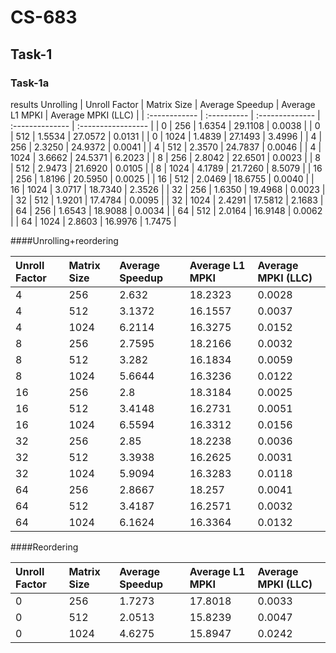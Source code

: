 # CS-683
## Task-1
### Task-1a
results
 Unrolling 
| Unroll Factor | Matrix Size | Average Speedup | Average L1 MPKI | Average MPKI (LLC) |
| :------------ | :---------- | :-------------- | :-------------- | :----------------- |
| 0             | 256         | 1.6354          | 29.1108         | 0.0038             |
| 0             | 512         | 1.5534          | 27.0572         | 0.0131             |
| 0             | 1024        | 1.4839          | 27.1493         | 3.4996             |
| 4             | 256         | 2.3250          | 24.9372         | 0.0041             |
| 4             | 512         | 2.3570          | 24.7837         | 0.0046             |
| 4             | 1024        | 3.6662          | 24.5371         | 6.2023             |
| 8             | 256         | 2.8042          | 22.6501         | 0.0023             |
| 8             | 512         | 2.9473          | 21.6920         | 0.0105             |
| 8             | 1024        | 4.1789          | 21.7260         | 8.5079             |
| 16            | 256         | 1.8196          | 20.5950         | 0.0025             |
| 16            | 512         | 2.0469          | 18.6755         | 0.0040             |
| 16            | 1024        | 3.0717          | 18.7340         | 2.3526             |
| 32            | 256         | 1.6350          | 19.4968         | 0.0023             |
| 32            | 512         | 1.9201          | 17.4784         | 0.0095             |
| 32            | 1024        | 2.4291          | 17.5812         | 2.1683             |
| 64            | 256         | 1.6543          | 18.9088         | 0.0034             |
| 64            | 512         | 2.0164          | 16.9148         | 0.0062             |
| 64            | 1024        | 2.8603          | 16.9976         | 1.7475             |

####Unrolling+reordering

| Unroll Factor | Matrix Size | Average Speedup | Average L1 MPKI | Average MPKI (LLC) |
| :------------ | :---------- | :-------------- | :-------------- | :----------------- |
| 4             | 256         | 2.632           | 18.2323         | 0.0028             |
| 4             | 512         | 3.1372          | 16.1557         | 0.0037             |
| 4             | 1024        | 6.2114          | 16.3275         | 0.0152             |
| 8             | 256         | 2.7595          | 18.2166         | 0.0032             |
| 8             | 512         | 3.282           | 16.1834         | 0.0059             |
| 8             | 1024        | 5.6644          | 16.3236         | 0.0122             |
| 16            | 256         | 2.8             | 18.3184         | 0.0025             |
| 16            | 512         | 3.4148          | 16.2731         | 0.0051             |
| 16            | 1024        | 6.5594          | 16.3312         | 0.0156             |
| 32            | 256         | 2.85            | 18.2238         | 0.0036             |
| 32            | 512         | 3.3938          | 16.2625         | 0.0031             |
| 32            | 1024        | 5.9094          | 16.3283         | 0.0118             |
| 64            | 256         | 2.8667          | 18.257          | 0.0041             |
| 64            | 512         | 3.4187          | 16.2571         | 0.0032             |
| 64            | 1024        | 6.1624          | 16.3364         | 0.0132             |

####Reordering

| Unroll Factor | Matrix Size | Average Speedup | Average L1 MPKI | Average MPKI (LLC) |
| :------------ | :---------- | :-------------- | :-------------- | :----------------- |
| 0             | 256         | 1.7273          | 17.8018         | 0.0033             |
| 0             | 512         | 2.0513          | 15.8239         | 0.0047             |
| 0             | 1024        | 4.6275          | 15.8947         | 0.0242             |
